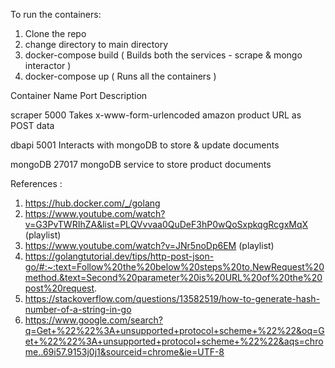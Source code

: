 To run the containers:

1. Clone the repo
2. change directory to main directory
3. docker-compose build ( Builds both the services - scrape & mongo interactor )
4. docker-compose up    ( Runs all the containers )

Container Name            Port            Description

scraper                   5000            Takes x-www-form-urlencoded amazon product URL as POST data

dbapi                     5001            Interacts with mongoDB to store & update documents

mongoDB                   27017           mongoDB service to store product documents


References :

1. https://hub.docker.com/_/golang
2. https://www.youtube.com/watch?v=G3PvTWRIhZA&list=PLQVvvaa0QuDeF3hP0wQoSxpkqgRcgxMqX (playlist)
3. https://www.youtube.com/watch?v=JNr5noDp6EM (playlist)
4. https://golangtutorial.dev/tips/http-post-json-go/#:~:text=Follow%20the%20below%20steps%20to,NewRequest%20method.&text=Second%20parameter%20is%20URL%20of%20the%20post%20request.
5. https://stackoverflow.com/questions/13582519/how-to-generate-hash-number-of-a-string-in-go
6. https://www.google.com/search?q=Get+%22%22%3A+unsupported+protocol+scheme+%22%22&oq=Get+%22%22%3A+unsupported+protocol+scheme+%22%22&aqs=chrome..69i57.9153j0j1&sourceid=chrome&ie=UTF-8

